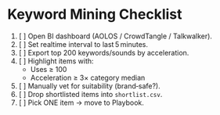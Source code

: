 # Keyword Mining Checklist

1. [ ] Open BI dashboard (AOLOS / CrowdTangle / Talkwalker).
2. [ ] Set realtime interval to last 5 minutes.
3. [ ] Export top 200 keywords/sounds by acceleration.
4. [ ] Highlight items with:
   * Uses ≥ 100
   * Acceleration ≥ 3× category median
5. [ ] Manually vet for suitability (brand‑safe?).
6. [ ] Drop shortlisted items into `shortlist.csv`.
7. [ ] Pick ONE item → move to Playbook.